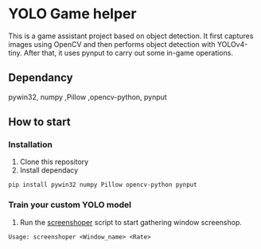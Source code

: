 # YOLO Game helper
This is a game assistant project based on object detection. It first captures images using OpenCV and then performs object detection with YOLOv4-tiny. After that, it uses pynput to carry out some in-game operations.
## Dependancy
pywin32, numpy ,Pillow ,opencv-python, pynput

## How to start
### Installation
1. Clone this repository
2. Install dependacy
```
pip install pywin32 numpy Pillow opencv-python pynput
```
### Train your custom YOLO model
1. Run the [screenshoper](./screenshoper.py) script to start gathering window screenshop.
```
Usage: screenshoper <Window_name> <Rate>
```

